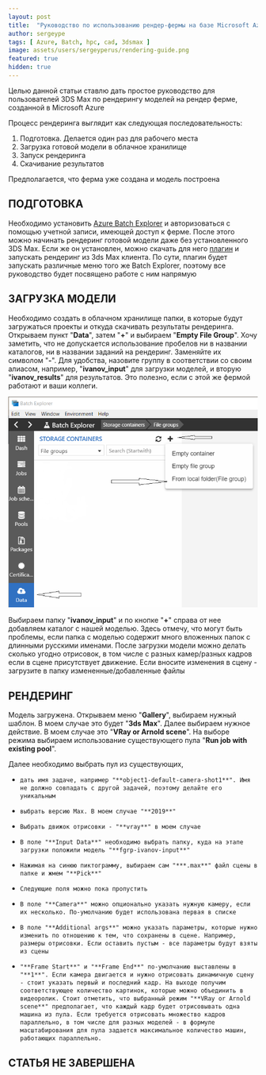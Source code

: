 ```yaml
---
layout: post
title:  "Руководство по использованию рендер-фермы на базе Microsoft Azure"
author: sergeype
tags: [ Azure, Batch, hpc, cad, 3dsmax ]
image: assets/users/sergeyperus/rendering-guide.png
featured: true
hidden: true
---
```


Целью данной статьи ставлю дать простое руководство для пользователей 3DS Max по рендерингу моделей на рендер ферме, созданной в Microsoft Azure

Процесс рендеринга выглядит как следующая последовательность:

1) Подготовка. Делается один раз для рабочего места  
2) Загрузка готовой модели в облачное хранилище  
3) Запуск рендеринга  
4) Скачивание результатов

Предполагается, что ферма уже создана и модель построена

## ПОДГОТОВКА

Необходимо установить [Azure Batch Explorer](https://azure.github.io/BatchExplorer/) и авторизоваться с помощью учетной записи, имеющей доступ к ферме. 
После этого можно начинать рендеринг готовой модели даже без установленного 3DS Max. Если же он установлен, можно скачать для него [плагин](https://github.com/Azure/azure-batch-rendering/tree/master/plugins/3ds-max/) и запускать рендеринг из 3ds Max клиента. По сути, плагин будет запускать различные меню того же Batch Explorer, поэтому все руководство будет посвящено работе с ним напрямую

## ЗАГРУЗКА МОДЕЛИ

Необходимо создать в облачном хранилище папки, в которые будут загружаться проекты и откуда скачивать результаты рендеринга. 
Открываем пункт "**Data**", затем "**+**" и выбираем "**Empty File Group**". Хочу заметить, что не допускается использование пробелов ни в названии каталогов, ни в названии заданий на рендеринг. Заменяйте их символом "**-**". Для удобства, назовите группу в соответствии со своим алиасом, например, "**ivanov_input**" для загрузки моделей, и вторую "**ivanov_results**" для результатов. Это полезно, если с этой же фермой работают и ваши коллеги.


![Image](/assets/users/sergeyperus/new-filegroup.png)

Выбираем папку "**ivanov_input**" и по кнопке "**+**" справа от нее добавляем каталог с нашей моделью. Здесь отмечу, что могут быть проблемы, если папка с моделью содержит много вложенных папок с длинными русскими именами. После загрузки модели можно делать сколько угодно отрисовок, в том числе с разных камер/разных кадров если в сцене присутствует движение. Если вносите изменения в сцену - загрузите в папку измененные/добавленные файлы 

## РЕНДЕРИНГ

Модель загружена. Открываем меню "**Gallery**", выбираем нужный шаблон. В моем случае это будет "**3ds Max**". Далее выбираем нужное действие. В моем случае это "**VRay or Arnold scene**". На выборе режима выбираем использование существующего пула "**Run job with existing pool**".

Далее необходимо выбрать пул из существующих, 
*     дать имя задаче, например "**object1-default-camera-shot1**". Имя не должно совпадать с другой задачей, поэтому делайте его уникальным  
*     выбрать версию Max. В моем случае "**2019**"  
*     Выбрать движок отрисовки - "**vray**" в моем случае  
*     В поле "**Input Data**" необходимо выбрать папку, куда на этапе загрузки положили модель "**fgrp-ivanov-input**"  
*     Нажимая на синюю пиктограмму, выбираем сам "***.max**" файл сцены в папке и жмем "**Pick**"  
*     Следующие поля можно пока пропустить  
*     В поле "**Camera**" можно опционально указать нужную камеру, если их несколько. По-умолчанию будет использована первая в списке  
*     В поле "**Additional args**" можно указать параметры, которые нужно изменить по отношению к тем, что сохранены в сцене. Например, размеры отрисовки. Если оставить пустым - все параметры будут взяты из сцены  
*     "**Frame Start**" и "**Frame End**" по-умолчанию выставлены в "**1**". Если камера двигается и нужно отрисовать динамичную сцену - стоит указать первый и последний кадр. На выходе получим соответствующее количество картинок, которые можно объединить в видеоролик. Стоит отметить, что выбранный режим "**VRay or Arnold scene**" предполагает, что каждый кадр будет отрисовывать одна машина из пула. Если требуется отрисовать множество кадров параллельно, в том числе для разных моделей - в формуле масштабирования для пула задается максимальное количество машин, работающих параллельно.  

## СТАТЬЯ НЕ ЗАВЕРШЕНА